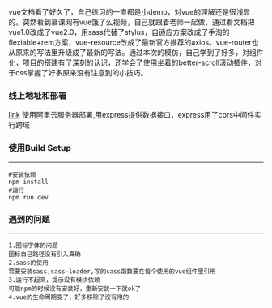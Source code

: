 vue文档看了好久了，自己练习的一直都是小demo，对vue的理解还是很浅显的。突然看到慕课网有vue饿了么视频，自己就跟着老师一起做，通过看文档把vue1.0改成了vue2.0，用sass代替了stylus，自适应方案改成了手淘的flexiable+rem方案，vue-resource改成了最新官方推荐的axios。vue-router也从原来的写法里升级成了最新的写法。通过本次的模仿，自己学到了好多，对组件化，项目的搭建有了深刻的认识，还学会了使用坐着的better-scroll滚动插件，对于css掌握了好多原来没有注意到的小技巧。
### 线上地址和部署
[link](http://47.94.155.140/#/)
使用阿里云服务器部署,用express提供数据接口，express用了cors中间件实行跨域
### 使用Build Setup
***

```
#安装依赖
npm install
#运行
npm run dev
```
### 遇到的问题
***

```
1.图标字体的问题
图标自己路径没有引入真确
2.sass的使用
需要安装sass,sass-loader,写的sass函数要在每个使用的vue组件里引用
3.运行不起来，提示没有模块依赖
可能npm的时候没有安装好，重新安装一下就ok了
4.vue的生命周期变了，好多移除了没有用的
```





